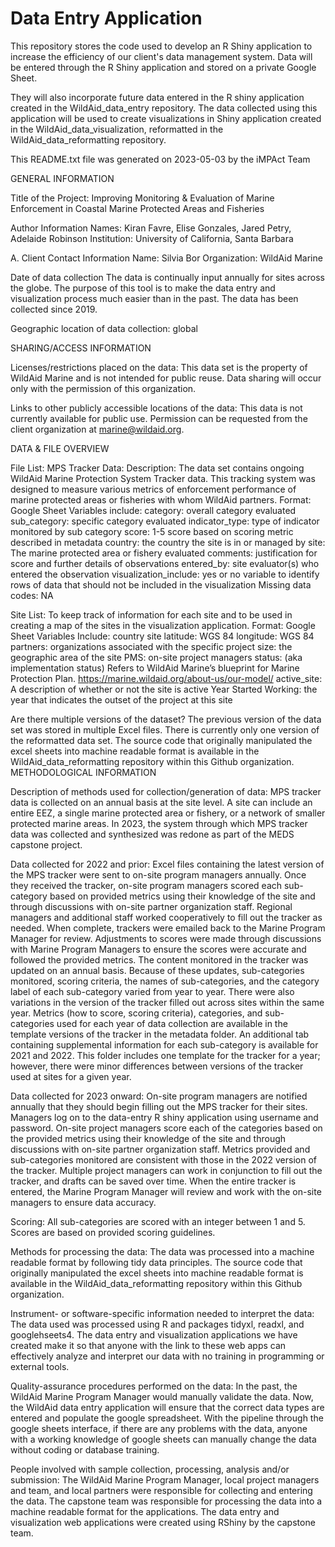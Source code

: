 # Data Entry Application

This repository stores the code used to develop an R Shiny application to increase the efficiency of our client's data management system. Data will be entered through the R Shiny application and stored on a private Google Sheet.

They will also incorporate future data entered in the R shiny application created in the WildAid_data_entry repository. The data collected using this application will be used to create visualizations in Shiny application created in the WildAid_data_visualization, reformatted in the WildAid_data_reformatting repository. 

This README.txt file was generated on 2023-05-03 by the iMPAct Team

GENERAL INFORMATION

Title of the Project: Improving Monitoring & Evaluation of Marine Enforcement in Coastal Marine Protected Areas and Fisheries

Author Information Names: Kiran Favre, Elise Gonzales, Jared Petry, Adelaide Robinson Institution: University of California, Santa Barbara

A. Client Contact Information Name: Silvia Bor Organization: WildAid Marine

Date of data collection The data is continually input annually for sites across the globe. The purpose of this tool is to make the data entry and visualization process much easier than in the past. The data has been collected since 2019.

Geographic location of data collection: global

SHARING/ACCESS INFORMATION

Licenses/restrictions placed on the data: This data set is the property of WildAid Marine and is not intended for public reuse. Data sharing will occur only with the permission of this organization.

Links to other publicly accessible locations of the data: This data is not currently available for public use. Permission can be requested from the client organization at marine@wildaid.org.

DATA & FILE OVERVIEW

File List:
MPS Tracker Data: Description: The data set contains ongoing WildAid Marine Protection System Tracker data. This tracking system was designed to measure various metrics of enforcement performance of marine protected areas or fisheries with whom WildAid partners. Format: Google Sheet Variables include: category: overall category evaluated sub_category: specific category evaluated indicator_type: type of indicator monitored by sub category score: 1-5 score based on scoring metric described in metadata country: the country the site is in or managed by site: The marine protected area or fishery evaluated comments: justification for score and further details of observations entered_by: site evaluator(s) who entered the observation visualization_include: yes or no variable to identify rows of data that should not be included in the visualization Missing data codes: NA

Site List: To keep track of information for each site and to be used in creating a map of the sites in the visualization application. Format: Google Sheet Variables Include: country site latitude: WGS 84 longitude: WGS 84 partners: organizations associated with the specific project size: the geographic area of the site PMS: on-site project managers status: (aka implementation status) Refers to WildAid Marine’s blueprint for Marine Protection Plan. https://marine.wildaid.org/about-us/our-model/ active_site: A description of whether or not the site is active Year Started Working: the year that indicates the outset of the project at this site

Are there multiple versions of the dataset? The previous version of the data set was stored in multiple Excel files. There is currently only one version of the reformatted data set. The source code that originally manipulated the excel sheets into machine readable format is available in the WildAid_data_reformatting repository within this Github organization.
METHODOLOGICAL INFORMATION

Description of methods used for collection/generation of data:
MPS tracker data is collected on an annual basis at the site level. A site can include an entire EEZ, a single marine protected area or fishery, or a network of smaller protected marine areas. In 2023, the system through which MPS tracker data was collected and synthesized was redone as part of the MEDS capstone project.

Data collected for 2022 and prior: Excel files containing the latest version of the MPS tracker were sent to on-site program managers annually. Once they received the tracker, on-site program managers scored each sub-category based on provided metrics using their knowledge of the site and through discussions with on-site partner organization staff. Regional managers and additional staff worked cooperatively to fill out the tracker as needed. When complete, trackers were emailed back to the Marine Program Manager for review. Adjustments to scores were made through discussions with Marine Program Managers to ensure the scores were accurate and followed the provided metrics. The content monitored in the tracker was updated on an annual basis. Because of these updates, sub-categories monitored, scoring criteria, the names of sub-categories, and the category label of each sub-category varied from year to year. There were also variations in the version of the tracker filled out across sites within the same year. Metrics (how to score, scoring criteria), categories, and sub-categories used for each year of data collection are available in the template versions of the tracker in the metadata folder. An additional tab containing supplemental information for each sub-category is available for 2021 and 2022. This folder includes one template for the tracker for a year; however, there were minor differences between versions of the tracker used at sites for a given year.

Data collected for 2023 onward: On-site program managers are notified annually that they should begin filling out the MPS tracker for their sites. Managers log on to the data-entry R shiny application using username and password. On-site project managers score each of the categories based on the provided metrics using their knowledge of the site and through discussions with on-site partner organization staff. Metrics provided and sub-categories monitored are consistent with those in the 2022 version of the tracker. Multiple project managers can work in conjunction to fill out the tracker, and drafts can be saved over time. When the entire tracker is entered, the Marine Program Manager will review and work with the on-site managers to ensure data accuracy.

Scoring: All sub-categories are scored with an integer between 1 and 5. Scores are based on provided scoring guidelines.

Methods for processing the data: The data was processed into a machine readable format by following tidy data principles. The source code that originally manipulated the excel sheets into machine readable format is available in the WildAid_data_reformatting repository within this Github organization.

Instrument- or software-specific information needed to interpret the data: The data used was processed using R and packages tidyxl, readxl, and googlehseets4. The data entry and visualization applications we have created make it so that anyone with the link to these web apps can effectively analyze and interpret our data with no training in programming or external tools.

Quality-assurance procedures performed on the data: In the past, the WildAid Marine Program Manager would manually validate the data. Now, the WildAid data entry application will ensure that the correct data types are entered and populate the google spreadsheet. With the pipeline through the google sheets interface, if there are any problems with the data, anyone with a working knowledge of google sheets can manually change the data without coding or database training.

People involved with sample collection, processing, analysis and/or submission: The WildAid Marine Program Manager, local project managers and team, and local partners were responsible for collecting and entering the data. The capstone team was responsible for processing the data into a machine readable format for the applications. The data entry and visualization web applications were created using RShiny by the capstone team.
